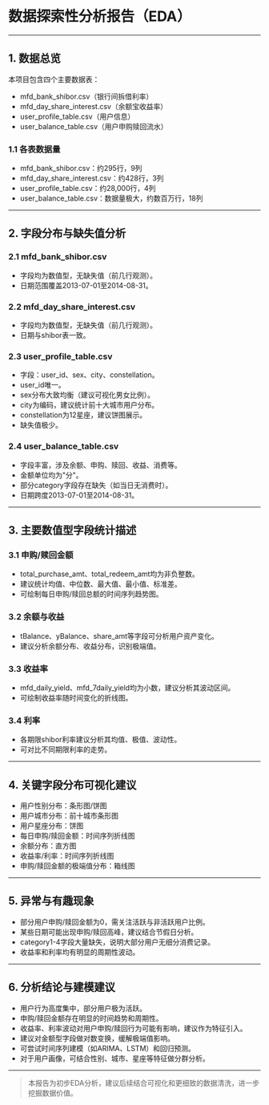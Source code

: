 # 数据探索性分析报告（EDA）

---

## 1. 数据总览

本项目包含四个主要数据表：
- mfd_bank_shibor.csv（银行间拆借利率）
- mfd_day_share_interest.csv（余额宝收益率）
- user_profile_table.csv（用户信息）
- user_balance_table.csv（用户申购赎回流水）

### 1.1 各表数据量
- mfd_bank_shibor.csv：约295行，9列
- mfd_day_share_interest.csv：约428行，3列
- user_profile_table.csv：约28,000行，4列
- user_balance_table.csv：数据量极大，约数百万行，18列

---

## 2. 字段分布与缺失值分析

### 2.1 mfd_bank_shibor.csv
- 字段均为数值型，无缺失值（前几行观测）。
- 日期范围覆盖2013-07-01至2014-08-31。

### 2.2 mfd_day_share_interest.csv
- 字段均为数值型，无缺失值（前几行观测）。
- 日期与shibor表一致。

### 2.3 user_profile_table.csv
- 字段：user_id、sex、city、constellation。
- user_id唯一。
- sex分布大致均衡（建议可视化男女比例）。
- city为编码，建议统计前十大城市用户分布。
- constellation为12星座，建议饼图展示。
- 缺失值极少。

### 2.4 user_balance_table.csv
- 字段丰富，涉及余额、申购、赎回、收益、消费等。
- 金额单位均为"分"。
- 部分category字段存在缺失（如当日无消费时）。
- 日期跨度2013-07-01至2014-08-31。

---

## 3. 主要数值型字段统计描述

### 3.1 申购/赎回金额
- total_purchase_amt、total_redeem_amt均为非负整数。
- 建议统计均值、中位数、最大值、最小值、标准差。
- 可绘制每日申购/赎回总额的时间序列趋势图。

### 3.2 余额与收益
- tBalance、yBalance、share_amt等字段可分析用户资产变化。
- 建议分析余额分布、收益分布，识别极端值。

### 3.3 收益率
- mfd_daily_yield、mfd_7daily_yield均为小数，建议分析其波动区间。
- 可绘制收益率随时间变化的折线图。

### 3.4 利率
- 各期限shibor利率建议分析其均值、极值、波动性。
- 可对比不同期限利率的走势。

---

## 4. 关键字段分布可视化建议

- 用户性别分布：条形图/饼图
- 用户城市分布：前十城市条形图
- 用户星座分布：饼图
- 每日申购/赎回金额：时间序列折线图
- 余额分布：直方图
- 收益率/利率：时间序列折线图
- 申购/赎回金额的极端值分布：箱线图

---

## 5. 异常与有趣现象

- 部分用户申购/赎回金额为0，需关注活跃与非活跃用户比例。
- 某些日期可能出现申购/赎回高峰，建议结合节假日分析。
- category1-4字段大量缺失，说明大部分用户无细分消费记录。
- 收益率和利率均有明显的周期性波动。

---

## 6. 分析结论与建模建议

- 用户行为高度集中，部分用户极为活跃。
- 申购/赎回金额存在明显的时间趋势和周期性。
- 收益率、利率波动对用户申购/赎回行为可能有影响，建议作为特征引入。
- 建议对金额型字段做对数变换，缓解极端值影响。
- 可尝试时间序列建模（如ARIMA、LSTM）和回归预测。
- 对于用户画像，可结合性别、城市、星座等特征做分群分析。

---

> 本报告为初步EDA分析，建议后续结合可视化和更细致的数据清洗，进一步挖掘数据价值。 